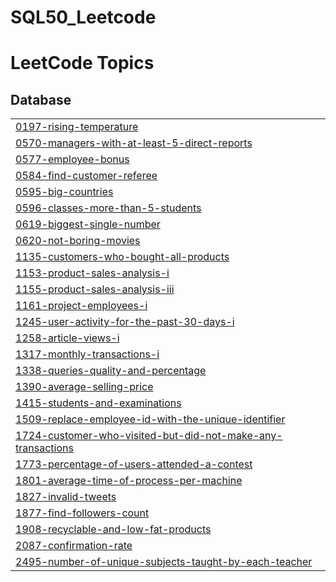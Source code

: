 # SQL50_Leetcode

<!---LeetCode Topics Start-->
# LeetCode Topics
## Database
|  |
| ------- |
| [0197-rising-temperature](https://github.com/rabbiya987/SQL50_Leetcode/tree/master/0197-rising-temperature) |
| [0570-managers-with-at-least-5-direct-reports](https://github.com/rabbiya987/SQL50_Leetcode/tree/master/0570-managers-with-at-least-5-direct-reports) |
| [0577-employee-bonus](https://github.com/rabbiya987/SQL50_Leetcode/tree/master/0577-employee-bonus) |
| [0584-find-customer-referee](https://github.com/rabbiya987/SQL50_Leetcode/tree/master/0584-find-customer-referee) |
| [0595-big-countries](https://github.com/rabbiya987/SQL50_Leetcode/tree/master/0595-big-countries) |
| [0596-classes-more-than-5-students](https://github.com/rabbiya987/SQL50_Leetcode/tree/master/0596-classes-more-than-5-students) |
| [0619-biggest-single-number](https://github.com/rabbiya987/SQL50_Leetcode/tree/master/0619-biggest-single-number) |
| [0620-not-boring-movies](https://github.com/rabbiya987/SQL50_Leetcode/tree/master/0620-not-boring-movies) |
| [1135-customers-who-bought-all-products](https://github.com/rabbiya987/SQL50_Leetcode/tree/master/1135-customers-who-bought-all-products) |
| [1153-product-sales-analysis-i](https://github.com/rabbiya987/SQL50_Leetcode/tree/master/1153-product-sales-analysis-i) |
| [1155-product-sales-analysis-iii](https://github.com/rabbiya987/SQL50_Leetcode/tree/master/1155-product-sales-analysis-iii) |
| [1161-project-employees-i](https://github.com/rabbiya987/SQL50_Leetcode/tree/master/1161-project-employees-i) |
| [1245-user-activity-for-the-past-30-days-i](https://github.com/rabbiya987/SQL50_Leetcode/tree/master/1245-user-activity-for-the-past-30-days-i) |
| [1258-article-views-i](https://github.com/rabbiya987/SQL50_Leetcode/tree/master/1258-article-views-i) |
| [1317-monthly-transactions-i](https://github.com/rabbiya987/SQL50_Leetcode/tree/master/1317-monthly-transactions-i) |
| [1338-queries-quality-and-percentage](https://github.com/rabbiya987/SQL50_Leetcode/tree/master/1338-queries-quality-and-percentage) |
| [1390-average-selling-price](https://github.com/rabbiya987/SQL50_Leetcode/tree/master/1390-average-selling-price) |
| [1415-students-and-examinations](https://github.com/rabbiya987/SQL50_Leetcode/tree/master/1415-students-and-examinations) |
| [1509-replace-employee-id-with-the-unique-identifier](https://github.com/rabbiya987/SQL50_Leetcode/tree/master/1509-replace-employee-id-with-the-unique-identifier) |
| [1724-customer-who-visited-but-did-not-make-any-transactions](https://github.com/rabbiya987/SQL50_Leetcode/tree/master/1724-customer-who-visited-but-did-not-make-any-transactions) |
| [1773-percentage-of-users-attended-a-contest](https://github.com/rabbiya987/SQL50_Leetcode/tree/master/1773-percentage-of-users-attended-a-contest) |
| [1801-average-time-of-process-per-machine](https://github.com/rabbiya987/SQL50_Leetcode/tree/master/1801-average-time-of-process-per-machine) |
| [1827-invalid-tweets](https://github.com/rabbiya987/SQL50_Leetcode/tree/master/1827-invalid-tweets) |
| [1877-find-followers-count](https://github.com/rabbiya987/SQL50_Leetcode/tree/master/1877-find-followers-count) |
| [1908-recyclable-and-low-fat-products](https://github.com/rabbiya987/SQL50_Leetcode/tree/master/1908-recyclable-and-low-fat-products) |
| [2087-confirmation-rate](https://github.com/rabbiya987/SQL50_Leetcode/tree/master/2087-confirmation-rate) |
| [2495-number-of-unique-subjects-taught-by-each-teacher](https://github.com/rabbiya987/SQL50_Leetcode/tree/master/2495-number-of-unique-subjects-taught-by-each-teacher) |
<!---LeetCode Topics End-->
